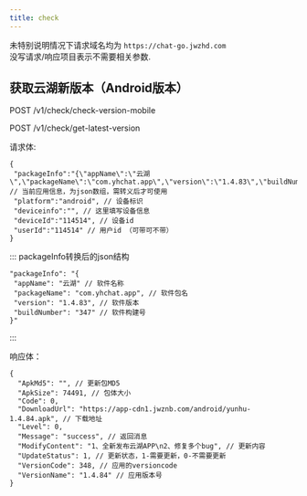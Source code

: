 ```yaml
---
title: check
---
```


未特别说明情况下请求域名均为 `https://chat-go.jwzhd.com`  
没写请求/响应项目表示不需要相关参数.  

## 获取云湖新版本（Android版本）

POST /v1/check/check-version-mobile

POST /v1/check/get-latest-version

请求体:  

```JSONC
{
 "packageInfo":"{\"appName\":\"云湖\",\"packageName\":\"com.yhchat.app\",\"version\":\"1.4.83\",\"buildNumber\":\"347\"}", // 当前应用信息，为json数组，需转义后才可使用
 "platform":"android", // 设备标识
 "deviceinfo":"", // 这里填写设备信息
 "deviceId":"114514", // 设备id
 "userId":"114514" // 用户id （可带可不带）
}
```

::: packageInfo转换后的json结构

```JSONC
"packageInfo": "{
 "appName": "云湖" // 软件名称
 "packageName": "com.yhchat.app", // 软件包名
 "version": "1.4.83", // 软件版本
 "buildNumber": "347" // 软件构建号
}"
```

:::


响应体：

```JSONC
{
  "ApkMd5": "", // 更新包MD5
  "ApkSize": 74491, // 包体大小
  "Code": 0, 
  "DownloadUrl": "https://app-cdn1.jwznb.com/android/yunhu-1.4.84.apk", // 下载地址
  "Level": 0,
  "Message": "success", // 返回消息
  "ModifyContent": "1、全新发布云湖APP\n2、修复多个bug", // 更新内容
  "UpdateStatus": 1, // 更新状态，1-需要更新，0-不需要更新
  "VersionCode": 348, // 应用的versioncode
  "VersionName": "1.4.84" // 应用版本号
}
```
